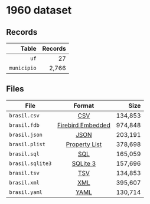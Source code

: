 # 1960 dataset

## Records

|       Table | Records |
| -----------:| -------:|
|        `uf` |      27 |
| `municipio` |   2,766 |

## Files

| File             | Format                                                                                 |      Size |
| ---------------- |:--------------------------------------------------------------------------------------:| ---------:|
| `brasil.csv`     | [CSV](https://en.wikipedia.org/wiki/Comma-separated_values)                            |   134,853 |
| `brasil.fdb`     | [Firebird Embedded](https://en.wikipedia.org/wiki/Embedded_database#Firebird_Embedded) |   974,848 |
| `brasil.json`    | [JSON](https://en.wikipedia.org/wiki/JSON)                                             |   203,191 |
| `brasil.plist`   | [Property List](https://en.wikipedia.org/wiki/Property_list)                           |   378,698 |
| `brasil.sql`     | [SQL](https://en.wikipedia.org/wiki/SQL)                                               |   165,059 |
| `brasil.sqlite3` | [SQLite 3](https://en.wikipedia.org/wiki/SQLite)                                       |   157,696 |
| `brasil.tsv`     | [TSV](https://en.wikipedia.org/wiki/Tab-separated_values)                              |   134,853 |
| `brasil.xml`     | [XML](https://en.wikipedia.org/wiki/XML)                                               |   395,607 |
| `brasil.yaml`    | [YAML](https://en.wikipedia.org/wiki/YAML)                                             |   130,714 |
